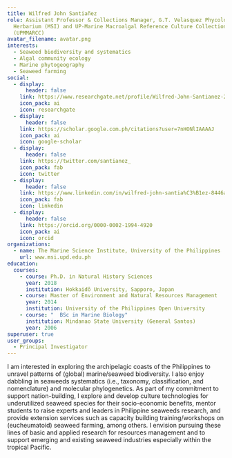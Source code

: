 ```yaml
---
title: Wilfred John Santiañez
role: Assistant Professor & Collections Manager, G.T. Velasquez Phycological
  Herbarium (MSI) and UP-Marine Macroalgal Reference Culture Collections
  (UPMMARCC)
avatar_filename: avatar.png
interests:
  - Seaweed biodiversity and systematics
  - Algal community ecology
  - Marine phytogeography
  - Seaweed farming
social:
  - display:
      header: false
    link: https://www.researchgate.net/profile/Wilfred-John-Santianez-2
    icon_pack: ai
    icon: researchgate
  - display:
      header: false
    link: https://scholar.google.com.ph/citations?user=7nHONlIAAAAJ
    icon_pack: ai
    icon: google-scholar
  - display:
      header: false
    link: https://twitter.com/santianez_
    icon_pack: fab
    icon: twitter
  - display:
      header: false
    link: https://www.linkedin.com/in/wilfred-john-santia%C3%B1ez-8446a557/
    icon_pack: fab
    icon: linkedin
  - display:
      header: false
    link: https://orcid.org/0000-0002-1994-4920
    icon_pack: ai
    icon: orcid
organizations:
  - name: The Marine Science Institute, University of the Philippines
    url: www.msi.upd.edu.ph
education:
  courses:
    - course: Ph.D. in Natural History Sciences
      year: 2018
      institution: Hokkaidō University, Sapporo, Japan
    - course: Master of Environment and Natural Resources Management
      year: 2014
      institution: University of the Philippines Open University
    - course: "  BSc in Marine Biology"
      institution: Mindanao State University (General Santos)
      year: 2006
superuser: true
user_groups:
  - Principal Investigator
---
```

I am interested in exploring the archipelagic coasts of the Philippines to unravel patterns of (global) marine/seaweed biodiversity. I also enjoy dabbling in seaweeds systematics (i.e., taxonomy, classification, and nomenclature) and molecular phylogenetics. As part of my commitment to support nation-building, I explore and develop culture technologies for underutilized seaweed species for their socio-economic benefits, mentor students to raise experts and leaders in Philippine seaweeds research, and provide extension services such as capacity building training/workshops on (eucheumatoid) seaweed farming, among others. I envision pursuing these lines of basic and applied research for resources management and to support emerging and existing seaweed industries especially within the tropical Pacific.